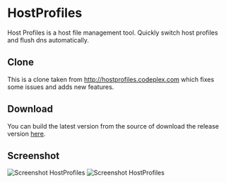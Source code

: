 HostProfiles
============

Host Profiles is a host file management tool. Quickly switch host profiles and flush dns automatically. 


Clone
----------

This is a clone taken from http://hostprofiles.codeplex.com which fixes some issues and adds new features.


Download
----------

You can build the latest version from the source of download the release version [here](https://github.com/jerone/HostProfiles/raw/master/HostProfiles.zip).

Screenshot
----------
![Screenshot HostProfiles](https://raw.github.com/jerone/HostProfiles/master/Screenshot.jpg)
![Screenshot HostProfiles](https://raw.github.com/jerone/HostProfiles/master/Screenshot2.jpg)
